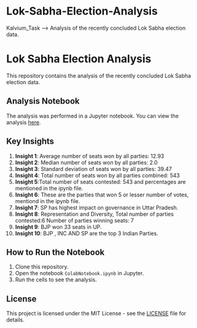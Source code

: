 # Lok-Sabha-Election-Analysis
Kalvium_Task --> Analysis of the recently concluded Lok Sabha election data.

# Lok Sabha Election Analysis

This repository contains the analysis of the recently concluded Lok Sabha election data.

## Analysis Notebook

The analysis was performed in a Jupyter notebook. You can view the analysis [here](./ColabNotebook.ipynb).

## Key Insights

1. **Insight 1**: Average number of seats won by all parties: 12.93
2. **Insight 2**: Median number of seats won by all parties: 2.0
3. **Insight 3**: Standard deviation of seats won by all parties: 39.47
4. **Insight 4**: Total number of seats won by all parties combined: 543
5. **Insight 5**:Total number of seats contested: 543 and percentages are mentioned in the ipynb file.
6. **Insight 6**: These are the parties that won 5 or lesser number of votes, mentiond in the ipynb file.
7. **Insight 7**: SP has highest impact on governance in Uttar Pradesh.
8. **Insight 8**: Representation and Diversity, Total number of parties contested:6 Number of parties winning seats: 7
9. **Insight 9**: BJP won 33 seats in UP.
10. **Insight 10**: BJP , INC AND SP are the top 3 Indian Parties.

## How to Run the Notebook

1. Clone this repository.
2. Open the notebook `ColabNotebook.ipynb` in Jupyter.
3. Run the cells to see the analysis.

## License

This project is licensed under the MIT License - see the [LICENSE](LICENSE) file for details.
